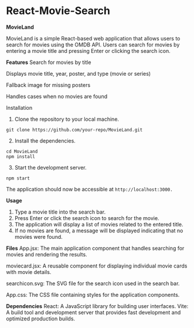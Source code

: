 # React-Movie-Search


**MovieLand**

MovieLand is a simple React-based web application that allows users to search for movies using the OMDB API. Users can search for movies by entering a movie title and pressing Enter or clicking the search icon.

**Features**
Search for movies by title

Displays movie title, year, poster, and type (movie or series)

Fallback image for missing posters

Handles cases when no movies are found

Installation

1. Clone the repository to your local machine.

```
git clone https://github.com/your-repo/MovieLand.git
```

2. Install the dependencies.

```
cd MovieLand
npm install
```

3. Start the development server.

```
npm start
```

The application should now be accessible at `http://localhost:3000.`


**Usage**
1. Type a movie title into the search bar.
2. Press Enter or click the search icon to search for the movie.
3. The application will display a list of movies related to the entered title.
4. If no movies are found, a message will be displayed indicating that no movies were found.


**Files**
App.jsx: The main application component that handles searching for movies and rendering the results.

moviecard.jsx: A reusable component for displaying individual movie cards with movie details.

searchicon.svg: The SVG file for the search icon used in the search bar.

App.css: The CSS file containing styles for the application components.

**Dependencies**
React: A JavaScript library for building user interfaces.
Vite: A build tool and development server that provides fast development and optimized production builds.
